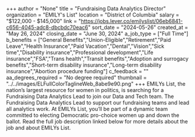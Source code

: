+++
author = "None"
title = "Fundraising Data Analytics Director"
organization = "EMILY's List"
location = "District of Columbia"
salary = "$122,000 - $145,000"
link = "https://jobs.lever.co/emilyslist/06eb6841-c656-4045-adc8-dbcbdc70eac6"
sort_date = "2024-05-26"
created_at = "May 26, 2024"
closing_date = "June 30, 2024"
a_job_type = ["Full Time"]
b_benefits = ["General Benefits","Union-Eligible","Retirement","Paid Leave","Health Insurance","Paid Vacation","Dental","Vision","Sick time","Disability insurance","Professional development","Life insurance","FSA","Trans health","Transit benefits","Adoption and surrogacy benefits","Short-term disability insurance","Long-term disability insurance","Abortion procedure funding"]
c_feedback = ""
aa_degrees_required = "No degree required"
thumbnail = "../../images/ELFullColorTaglineWeb_8abe9e90.png"
+++
EMILYs List, the nation’s largest resource for women in politics, is searching for a Fundraising Data Analytics Lead to join our Data and Tech team. The Fundraising Data Analytics Lead to support our fundraising teams and lead all analytics work.
At EMILYs List, you’ll be part of a dynamic team committed to electing Democratic pro-choice women up and down the ballot. Read the full job description linked below for more details about the job and about EMILYs List.